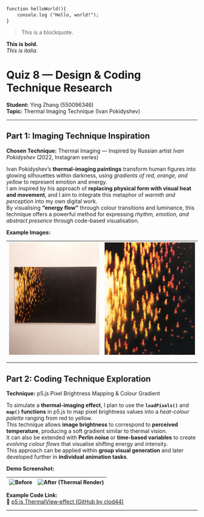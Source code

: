 ```
function helloWorld(){
    console.log ("Hello, world!");
}
```

>This is a blockquote.

**This is bold.** 
<br>*This is italia.*

# Quiz 8 — Design & Coding Technique Research  
**Student:** Ying Zhang (550096346)
<br>**Topic:** Thermal Imaging Technique (Ivan Pokidyshev)

---

## Part 1: Imaging Technique Inspiration  
**Chosen Technique:** Thermal Imaging — Inspired by Russian artist *Ivan Pokidyshev* (2022, Instagram series)

Ivan Pokidyshev’s **thermal-imaging paintings** transform human figures into glowing silhouettes within darkness, using *gradients of red, orange, and yellow* to represent emotion and energy.  
I am inspired by his approach of **replacing physical form with visual heat and movement**, and I aim to integrate this metaphor of *warmth and perception* into my own digital work.  
By visualising **“energy flow”** through colour transitions and luminance, this technique offers a powerful method for expressing *rhythm, emotion, and abstract presence* through code-based visualisation.  

**Example Images:**

| ![Gallery installation view](readmeImages/IMG_6477.jpg)| ![Thermal artwork detail](readmeImages/IMG_6475.jpg)  |
|:------------------------------------:|:------------------------------------:|
---

## Part 2: Coding Technique Exploration  
**Technique:** p5.js Pixel Brightness Mapping & Colour Gradient  

To simulate a **thermal-imaging effect**, I plan to use the **`loadPixels()`** and **`map()` functions** in p5.js to map pixel brightness values into a *heat-colour palette* ranging from red to yellow.  
This technique allows **image brightness** to correspond to **perceived temperature**, producing a soft gradient similar to thermal vision.  
It can also be extended with **Perlin noise** or **time-based variables** to create *evolving colour flows* that visualise shifting energy and intensity.  
This approach can be applied within **group visual generation** and later developed further in **individual animation tasks**.

**Demo Screenshot:**  

| ![Before](readmeImages/before.jpg) | ![After (Thermal Render)](readmeImages/after_render.jpg) |
|:----------------------------------:|:---------------------------------------------------------:|

**Example Code Link:**  
🔗 [p5.js ThermalView‑effect (GitHub by clod44)](https://github.com/clod44/ThermalView-effect-p5js)


---
